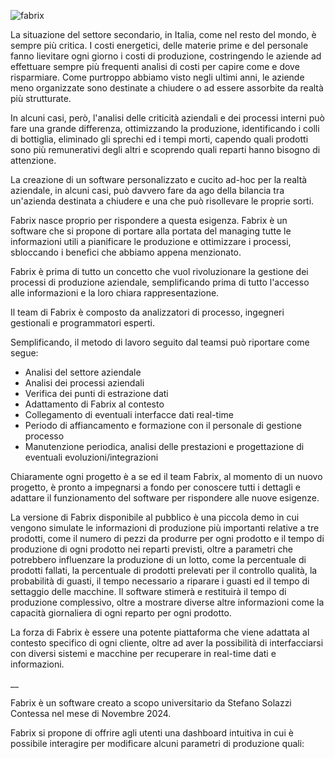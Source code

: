 ![fabrix](https://github.com/user-attachments/assets/8386bbcf-6605-441a-b3de-f4197eaaf1df)

La situazione del settore secondario, in Italia, come nel resto del mondo, è sempre più critica. I costi energetici, delle materie prime e del personale fanno lievitare ogni giorno i costi di produzione, costringendo le aziende ad effettuare sempre più frequenti analisi di costi per capire come e dove risparmiare. Come purtroppo abbiamo visto negli ultimi anni, le aziende meno organizzate sono destinate a chiudere o ad essere assorbite da realtà più strutturate.

In alcuni casi, però, l'analisi delle criticità aziendali e dei processi interni può fare una grande differenza, ottimizzando la produzione, identificando i colli di bottiglia, eliminado gli sprechi ed i tempi morti, capendo quali prodotti sono più remunerativi degli altri e scoprendo quali reparti hanno bisogno di attenzione.

La creazione di un software personalizzato e cucito ad-hoc per la realtà aziendale, in alcuni casi, può davvero fare da ago della bilancia tra un'azienda destinata a chiudere e una che può risollevare le proprie sorti.

Fabrix nasce proprio per rispondere a questa esigenza. Fabrix è un software che si propone di portare alla portata del managing tutte le informazioni utili a pianificare le produzione e ottimizzare i processi, sbloccando i benefici che abbiamo appena menzionato.

Fabrix è prima di tutto un concetto che vuol rivoluzionare la gestione dei processi di produzione aziendale, semplificando prima di tutto l'accesso alle informazioni e la loro chiara rappresentazione.

Il team di Fabrix è composto da analizzatori di processo, ingegneri gestionali e programmatori esperti.

Semplificando, il metodo di lavoro seguito dal teamsi può riportare come segue:
- Analisi del settore aziendale
- Analisi dei processi aziendali
- Verifica dei punti di estrazione dati
- Adattamento di Fabrix al contesto
- Collegamento di eventuali interfacce dati real-time
- Periodo di affiancamento e formazione con il personale di gestione processo
- Manutenzione periodica, analisi delle prestazioni e progettazione di eventuali evoluzioni/integrazioni

Chiaramente ogni progetto è a se ed il team Fabrix, al momento di un nuovo progetto, è pronto a impegnarsi a fondo per conoscere tutti i dettagli e adattare il funzionamento del software per rispondere alle nuove esigenze.

La versione di Fabrix disponibile al pubblico è una piccola demo in cui vengono simulate le informazioni di produzione più importanti relative a tre prodotti, come il numero di pezzi da produrre per ogni prodotto e il tempo di produzione di ogni prodotto nei reparti previsti, oltre a parametri che potrebbero influenzare la produzione di un lotto, come la percentuale di prodotti fallati, la percentuale di prodotti prelevati per il controllo qualità, la probabilità di guasti, il tempo necessario a riparare i guasti ed il tempo di settaggio delle macchine. Il software stimerà e restituirà il tempo di produzione complessivo, oltre a mostrare diverse altre informazioni come la capacità giornaliera di ogni reparto per ogni prodotto.

La forza di Fabrix è essere una potente piattaforma che viene adattata al contesto specifico di ogni cliente, oltre ad aver la possibilità di interfacciarsi con diversi sistemi e macchine per recuperare in real-time dati e informazioni.

__


Fabrix è un software creato a scopo universitario da Stefano Solazzi Contessa nel mese di Novembre 2024.

Fabrix si propone di offrire agli utenti una dashboard intuitiva in cui è possibile interagire per modificare alcuni parametri di produzione quali:


